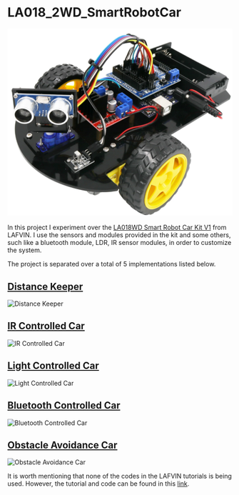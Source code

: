 # LA018_2WD_SmartRobotCar
![LA018_2WD_SmartRobotCar]( ./images/la018-car-1642486630352.png "LA018_2WD_SmartRobotCar")

In this project I experiment over the [LA018WD Smart Robot Car Kit V1](https://lafvintech.com/products/lafvin-smart-robot-car-2wd-chassis-kit-with-ultrasonic-module-l298n-driver-board-remote-ir-control-for-arduino-uno-diy-kit) from LAFVIN. I use the sensors and modules provided in the kit and some others, such like a bluetooth module, LDR, IR sensor modules, in order to customize the system.

The project is separated over a total of 5 implementations listed below.

## [Distance Keeper](./1_distanceKeeper/)
![Distance Keeper](./1_distanceKeeper/images/distanceKeeperVideo.gif)

## [IR Controlled Car](./2_IR_controlled_ddr/)
![IR Controlled Car](./2_IR_controlled_ddr/Images/IR_forward.gif)

## [Light Controlled Car](./3_lightFollower/)
![Light Controlled Car](./3_lightFollower/images/heading.gif)

## [Bluetooth Controlled Car](./4_BT_controlled_ddr/)
![Bluetooth Controlled Car](./4_BT_controlled_ddr/images/BT_controlled.gif)

## [Obstacle Avoidance Car](./5_obstacle_avoidance_car/)
![Obstacle Avoidance Car](./5_obstacle_avoidance_car/images/obstacle_avoidance_video1.gif)

It is worth mentioning that none of the codes in the LAFVIN tutorials is being used. However, the tutorial and code can be found in this [link](https://www.dropbox.com/sh/a9449isour59wxb/AAC0MyeXVrMPYCr38tk-wpcca/Code?dl=0&subfolder_nav_tracking=1).
